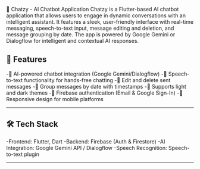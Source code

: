 💬 Chatzy - AI Chatbot Application
Chatzy is a Flutter-based AI chatbot application that allows users to engage in dynamic conversations with an intelligent assistant. It features a sleek, user-friendly interface with real-time messaging, speech-to-text input, message editing and deletion, and message grouping by date. The app is powered by Google Gemini or Dialogflow for intelligent and contextual AI responses.

## 🚀 Features
-🧠 AI-powered chatbot integration (Google Gemini/Dialogflow)
-🎤 Speech-to-text functionality for hands-free chatting
-📝 Edit and delete sent messages
-📆 Group messages by date with timestamps
-🌙 Supports light and dark themes
-🔐 Firebase authentication (Email & Google Sign-In)
-📱 Responsive design for mobile platforms

------------------------

## 🛠️ Tech Stack
-Frontend: Flutter, Dart
-Backend: Firebase (Auth & Firestore)
-AI Integration: Google Gemini API / Dialogflow
-Speech Recognition: Speech-to-text plugin


---------------------------------